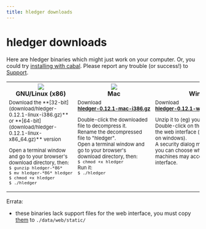 ```yaml
---
title: hledger downloads
---
```


# hledger downloads

<style>
#platformdocs td {
    width:33%;
    vertical-align:top;
    font-size:small;
}
#platformdocs code {
    white-space:nowrap; 
}
</style>

Here are hledger binaries which might just work on your computer.
Or, you could try <a href="http://hledger.org/MANUAL.html#installing">installing with cabal</a>.
Please report any trouble (or success!) to <a href="http://hledger.org/DEVELOPMENT.html#support">Support</a>.
    
<table id="platformdocs">
	<tr>
		<th><img src="../linux.png" /><br />GNU/Linux (x86)</th>
		<th><a href="download/hledger-0.12.1-mac-i386.gz"><img src="../mac.png" border=0 /></a><br />Mac</th>
		<th><a href="download/hledger-0.12.1-win-i386.gz"><img src="../windows.png" border=0 /></a><br />Windows</th>
	</tr>
	<tr>
		<td>
Download the  
**[32-bit](download/hledger-0.12.1-linux-i386.gz)** or
**[64-bit](download/hledger-0.12.1-linux-x86_64.gz)** version

Open a terminal window and go to your browser's download directory, then:  
`$ gunzip hledger-*86*`
`$ mv hledger-*86* hledger`  
`$ chmod +x hledger`  
`$ ./hledger`
		</td>
		<td>
Download  
<span style="white-space:nowrap;">
**[hledger-0.12.1-mac-i386.gz](download/hledger-0.12.1-mac-i386.gz)**
</span>
  
Double-click the downloaded file to decompress it.  
Rename the decompressed file to "hledger".  
Open a terminal window and go to your browser's download directory, then:  
`$ chmod +x hledger`  
Run it:  
`$ ./hledger`
		</td>
		<td>
Download  
<span style="white-space:nowrap;">
**[hledger-0.12.1-windows-i386.exe.zip](download/hledger-0.12.1-windows-i386.exe.zip)**
</span>
  
Unzip it to (eg) your desktop.  
Double-click on the unzipped file to run the web interface (the default behaviour on windows).  
A security dialog may pop up, where you can choose whether other machines
may access your hledger web interface.
		</td>
	</tr>
</table>

Errata:

- these binaries lack support files for the web interface, you must copy [them](http://joyful.com/repos/hledger/hledger-web/data/static/) to `./data/web/static/`
